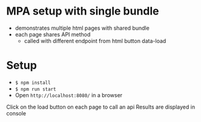 # MPA setup with single bundle
- demonstrates multiple html pages with shared bundle
- each page shares API method
  - called with different endpoint from html button data-load

# Setup
- `$ npm install`
- `$ npm run start`
- Open `http://localhost:8080/` in a browser

Click on the load button on each page to call an api
Results are displayed in console
